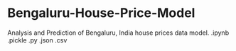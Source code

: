 # Bengaluru-House-Price-Model
Analysis and Prediction of Bengaluru, India house prices data model.
.ipynb 
.pickle
.py
.json
.csv
